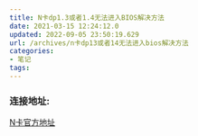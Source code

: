 ```yaml
---
title: N卡dp1.3或者1.4无法进入BIOS解决方法
date: 2021-03-15 12:24:12.0
updated: 2022-09-05 23:50:19.629
url: /archives/n卡dp13或者14无法进入bios解决方法
categories: 
- 笔记
tags: 
---
```




### 连接地址:
[N卡官方地址](https://www.nvidia.com/en-us/drivers/nv-uefi-update-x64/)